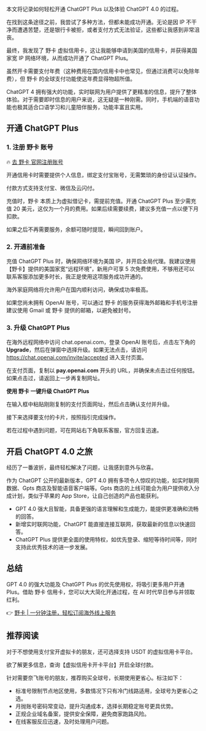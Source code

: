 本文将记录如何轻松开通 ChatGPT Plus 以及体验 ChatGPT 4.0 的过程。

在找到这条途径之前，我尝试了多种方法，但都未能成功开通。无论是因 IP 不干净而遭遇苦楚，还是银行卡被拒，或者支付方式无法验证，这些都让我感到非常沮丧。

最终，我发现了 野卡 虚拟信用卡，这让我能够申请到美国的信用卡，并获得美国家宽 IP 网络环境，从而成功开通了 ChatGPT Plus。

虽然开卡需要支付年费（这种费用在国内信用卡中也常见，但通过消费可以免除年费），但 野卡 的全球支付功能使这年费显得物超所值。

ChatGPT 4 拥有强大的功能，实时联网为用户提供了更精准的信息，提升了整体体验。对于需要即时信息的用户来说，这无疑是一种刚需。同时，手机端的语音功能也极其适合口语学习和儿童陪伴服务，功能丰富且实用。

## 开通 ChatGPT Plus

### 1. 注册 野卡 账号

🔥 [去 野卡 官网注册账号](https://bit.ly/bewildcard)

开通信用卡时需要提供个人信息，绑定支付宝账号，无需繁琐的身份证认证操作。

付款方式支持支付宝、微信及云闪付。

充值时，野卡 本质上为虚拟借记卡，需提前充值。开通 ChatGPT Plus 至少需充值 20 美元，这仅为一个月的费用。如果后续需要续费，建议多充值一点以便下月扣款。

如果之后不再需要服务，余额可随时提现，瞬间回到账户。

### 2. 开通前准备

充值 ChatGPT Plus 时，确保网络环境为美国 IP，并开启全局代理。我建议使用【野卡】提供的美国家宽“远程环境”，新用户可享 5 次免费使用，不够用还可以联系客服添加更多时长，我正是使用这项服务成功开通的。

海外家庭网络将允许用户在国内顺利访问，确保成功率极高。

如果您尚未拥有 OpenAI 账号，可以通过 野卡 的服务获得海外邮箱和手机号注册建议使用 Gmail 或 野卡 提供的邮箱，以避免被封号。

### 3. 升级 ChatGPT Plus

在海外远程网络中访问 chat.openai.com，登录 OpenAI 账号后，点击左下角的 **Upgrade**，然后在弹窗中选择升级。如果无法点击，请访问 https://chat.openai.com/invite/accepted 进入支付页面。

在支付页面，复制以 **pay.openai.com** 开头的 URL，并确保未点击过任何按钮。如果点击过，请返回上一步再复制网址。

**使用 野卡 一键升级 ChatGPT Plus**

在输入框中粘贴刚刚复制的支付页面网址，然后点击确认支付并升级。

接下来选择要支付的卡片，按照指引完成操作。

若在过程中遇到问题，可在网站右下角联系客服，官方回复迅速。

## 开启 ChatGPT 4.0 之旅

经历了一番波折，最终轻松解决了问题，让我感到意外与欣喜。

作为 ChatGPT 公开的最新版本，GPT 4.0 拥有多项令人惊叹的功能，如实时联网数据、Gpts 商店及智能语音客户端等。Gpts 商店的上线可能会为用户提供收入分成计划，类似于苹果的 App Store，让自己创造的产品也能获利。

- GPT 4.0 强大且智能，具备更强的语言理解和生成能力，能提供更准确和流畅的回答。
- 新增实时联网功能，ChatGPT 能直接连接互联网，获取最新的信息以快速回答。
- ChatGPT Plus 提供更全面的使用特权，如优先登录、缩短等待时间等，同时支持此优秀技术的进一步发展。

## 总结

GPT 4.0 的强大功能及 ChatGPT Plus 的优先使用权，将吸引更多用户开通 Plus。借助 野卡 信用卡，您可以大大简化开通过程，在 AI 时代早日参与并领取红利。

👉 [野卡 | 一分钟注册，轻松订阅海外线上服务](https://bit.ly/bewildcard)

## 推荐阅读

对于不想使用支付宝开虚拟卡的朋友，还可选择支持 USDT 的虚拟信用卡平台。

欲了解更多信息，查询【虚拟信用卡开卡平台】开启全球付款。

针对需要奈飞账号的朋友，推荐购买全球号，长期使用更省心。标注如下：

- 标准号限制节点地区使用，多数情况下只有冷门线路适用，全球号为更省心之选。
- 月抛账号密码常变动，提升沟通成本，选择长期稳定账号更具优势。
- 正规企业域名备案，提供安全保障，避免商家跑路风险。
- 在线客服反应迅速，及时处理用户问题。